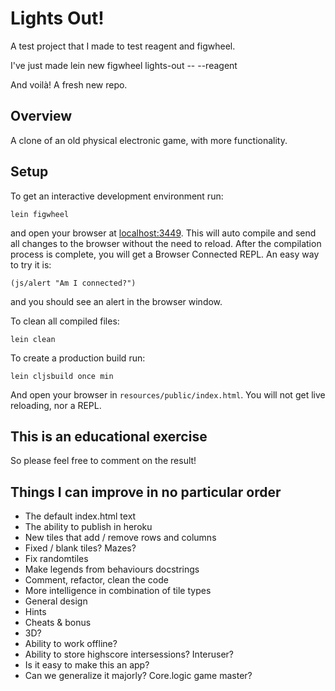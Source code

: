 # Lights Out!

A test project that I made to test reagent and figwheel.

I've just made lein new figwheel lights-out -- --reagent

And voilà! A fresh new repo.

## Overview

A clone of an old physical electronic game, with more functionality.

## Setup

To get an interactive development environment run:

    lein figwheel

and open your browser at [localhost:3449](http://localhost:3449/).
This will auto compile and send all changes to the browser without the
need to reload. After the compilation process is complete, you will
get a Browser Connected REPL. An easy way to try it is:

    (js/alert "Am I connected?")

and you should see an alert in the browser window.

To clean all compiled files:

    lein clean

To create a production build run:

    lein cljsbuild once min

And open your browser in `resources/public/index.html`. You will not
get live reloading, nor a REPL.

## This is an educational exercise

So please feel free to comment on the result!

## Things I can improve in no particular order

 - The default index.html text
 - The ability to publish in heroku
 - New tiles that add / remove rows and columns
 - Fixed / blank tiles? Mazes?
 - Fix randomtiles
 - Make legends from behaviours docstrings
 - Comment, refactor, clean the code
 - More intelligence in combination of tile types
 - General design
 - Hints
 - Cheats & bonus
 - 3D?
 - Ability to work offline?
 - Ability to store highscore intersessions? Interuser?
 - Is it easy to make this an app?
 - Can we generalize it majorly? Core.logic game master?

